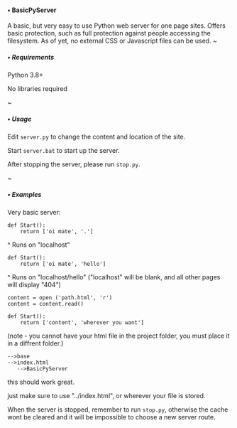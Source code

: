 #### • BasicPyServer
A basic, but very easy to use Python web server for one page sites. Offers basic protection, such as full protection against people accessing the filesystem. As of yet, no external CSS or Javascript files can be used.
~
##### • Requirements
Python 3.8+

No libraries required

~
##### • Usage
Edit `server.py` to change the content and location of the site.

Start `server.bat` to start up the server.

After stopping the server, please run `stop.py`.

~
##### • Examples
Very basic server:
```
def Start():
    return ['oi mate', '.']
```
^ Runs on "localhost"
<br>
```
def Start():
    return ['oi mate', 'hello']
```

^ Runs on "localhost/hello" ("localhost" will be blank, and all other pages will display "404")
```
content = open ('path.html', 'r')
content = content.read()

def Start():
    return ['content', 'wherever you want']
```
(note - you cannot have your html file in the project folder, you must place it in a diffrent folder.)
```
-->base
-->index.html
   -->BasicPyServer
```
this should work great.

just make sure to use "../index.html", or wherever your file is stored.

When the server is stopped, remember to run `stop.py`, otherwise the cache wont be cleared and it will be impossible to choose a new server route.






